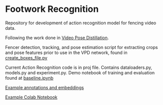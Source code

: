 ﻿# Footwork Recognition
Repository for development of action recognition model for fencing video data. 

Following the work done in [Video Pose Distillation](https://github.com/jhong93/vpd). 

Fencer detection, tracking, and pose estimation script for extracting crops and pose features prior to use in the VPD network, found in [create_boxes_file.py](https://github.com/Carpfire/fencing_cv/blob/main/create_boxes_file.py)




Current Action Recognition code is in proj file. Contains dataloaders.py, models.py and experiment.py. Demo notebook of training and evaluation found at [baseline.ipynb](https://github.com/Carpfire/footwork_recognition/blob/main/src/baseline.ipynb)

[Example annotations and embeddings ](https://drive.google.com/drive/folders/1qpjcw3qh63K0SM9M9iTy7TSdffHYdNkd?usp=sharing)

[Example Colab Notebook](https://colab.research.google.com/drive/1Bo0T0Wm9TStcp2kologhsT9a3sYZ4M2z#scrollTo=jjmWfDXTXcXK)
